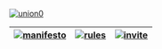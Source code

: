[![union0](https://s.put.re/DV9pvMw.png)][invite]

| [![manifesto](https://s.put.re/VAXgTe7.png)](https://github.com/y1n/UNION/blob/master/Manifesto.md) | [![rules](https://s.put.re/Ee3SkBp.png)](https://github.com/y1n/UNION/blob/master/Discord_Rules.md) | [![invite](https://s.put.re/xDwjKmR.png)][invite] |
| --- | --- | --- |

[invite]: https://discord.gg/3MHfBGq